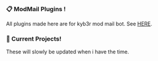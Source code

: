 ### 📋 ModMail Plugins !

All plugins made here are for kyb3r mod mail bot.
See [HERE](https://github.com/kyb3r/modmail).


### 🚀 Current Projects!

These will slowly be updated when i have the time.





